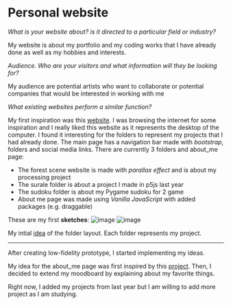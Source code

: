 # Personal website
 _What is your website about? is it directed to a particular field or industry?_
 
  My website is about my portfolio and my coding works that I have already done as well as my hobbies and interests.
  
 _Audience. Who are your visitors and what information will they be looking for?_
 
  My audience are potential artists who want to collaborate or potential companies that would be interested in working with me
    
_What existing websites perform a similar function?_

  My first inspiration was this [website](https://930296.cargo.site/). I was browsing the internet for some inspiration and I really liked this website as it represents the desktop of the computer. I found it interesting for the folders to represent my projects that I had already done. The main page has a navigation bar made with _bootstrap_, folders and social media links. 
There are currently 3 folders and about_me page:
- The forest scene website is made with _parallax effect_ and is about my processing project
- The surale folder is about a project I made in p5js last year
- The sudoku folder is about my Pygame sudoku for 2 game
- About me page was made using _Vanilla JavaScript_ with added packages (e.g. draggable)

These are my first **sketches**:
![image](https://git.arts.ac.uk/storage/user/685/files/a280f49c-d5db-4f08-880f-6c72861c0fd6)
![image](https://git.arts.ac.uk/storage/user/685/files/e6149268-1457-40ca-9f35-1b94d38748d6)


My intial [idea](https://rp.mockplus.com/rps/5iye-H1B1/E4k-K317OX?) of the folder layout. Each folder represents my project. 
***

After creating low-fidelity prototype, I started implementing my ideas. 

  My idea for the about_me page was first inspired by this [project](https://codepen.io/kseniacold/pen/QKNKow). Then, I decided to extend my moodboard by explaining about my favorite things. 

  Right now, I added my projects from last year but I am willing to add more project as I am studying. 
